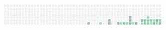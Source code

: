<picture>
  <source media="(prefers-color-scheme: dark)" srcset="./result_dark.svg">
  <source media="(prefers-color-scheme: light)" srcset="./result_light.svg">
  <img alt="heatmap" src="./result_light.svg">
</picture>
